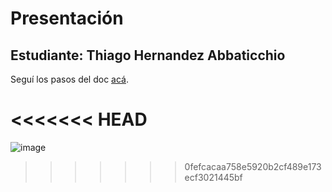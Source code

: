 # Presentación

## Estudiante: Thiago Hernandez Abbaticchio

Seguí los pasos del doc [acá](https://docs.google.com/document/d/e/2PACX-1vTNHQ5dzaVFhKPd4UxLOGhZa9Ix_bDgpyIftq4gqzz7674dHmHkcH2oH9TpQ_TsghZkiSPBoUm2ftzM/pub).

<<<<<<< HEAD
=======
![image](https://user-images.githubusercontent.com/82011983/114056500-203fb980-9868-11eb-9ebb-7ef92eb03757.png)

>>>>>>> 0fefcacaa758e5920b2cf489e173ecf3021445bf


